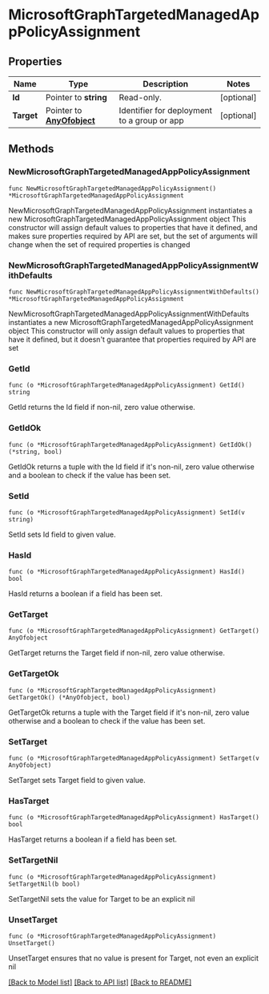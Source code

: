 # MicrosoftGraphTargetedManagedAppPolicyAssignment

## Properties

Name | Type | Description | Notes
------------ | ------------- | ------------- | -------------
**Id** | Pointer to **string** | Read-only. | [optional] 
**Target** | Pointer to [**AnyOfobject**](anyOf&lt;object&gt;.md) | Identifier for deployment to a group or app | [optional] 

## Methods

### NewMicrosoftGraphTargetedManagedAppPolicyAssignment

`func NewMicrosoftGraphTargetedManagedAppPolicyAssignment() *MicrosoftGraphTargetedManagedAppPolicyAssignment`

NewMicrosoftGraphTargetedManagedAppPolicyAssignment instantiates a new MicrosoftGraphTargetedManagedAppPolicyAssignment object
This constructor will assign default values to properties that have it defined,
and makes sure properties required by API are set, but the set of arguments
will change when the set of required properties is changed

### NewMicrosoftGraphTargetedManagedAppPolicyAssignmentWithDefaults

`func NewMicrosoftGraphTargetedManagedAppPolicyAssignmentWithDefaults() *MicrosoftGraphTargetedManagedAppPolicyAssignment`

NewMicrosoftGraphTargetedManagedAppPolicyAssignmentWithDefaults instantiates a new MicrosoftGraphTargetedManagedAppPolicyAssignment object
This constructor will only assign default values to properties that have it defined,
but it doesn't guarantee that properties required by API are set

### GetId

`func (o *MicrosoftGraphTargetedManagedAppPolicyAssignment) GetId() string`

GetId returns the Id field if non-nil, zero value otherwise.

### GetIdOk

`func (o *MicrosoftGraphTargetedManagedAppPolicyAssignment) GetIdOk() (*string, bool)`

GetIdOk returns a tuple with the Id field if it's non-nil, zero value otherwise
and a boolean to check if the value has been set.

### SetId

`func (o *MicrosoftGraphTargetedManagedAppPolicyAssignment) SetId(v string)`

SetId sets Id field to given value.

### HasId

`func (o *MicrosoftGraphTargetedManagedAppPolicyAssignment) HasId() bool`

HasId returns a boolean if a field has been set.

### GetTarget

`func (o *MicrosoftGraphTargetedManagedAppPolicyAssignment) GetTarget() AnyOfobject`

GetTarget returns the Target field if non-nil, zero value otherwise.

### GetTargetOk

`func (o *MicrosoftGraphTargetedManagedAppPolicyAssignment) GetTargetOk() (*AnyOfobject, bool)`

GetTargetOk returns a tuple with the Target field if it's non-nil, zero value otherwise
and a boolean to check if the value has been set.

### SetTarget

`func (o *MicrosoftGraphTargetedManagedAppPolicyAssignment) SetTarget(v AnyOfobject)`

SetTarget sets Target field to given value.

### HasTarget

`func (o *MicrosoftGraphTargetedManagedAppPolicyAssignment) HasTarget() bool`

HasTarget returns a boolean if a field has been set.

### SetTargetNil

`func (o *MicrosoftGraphTargetedManagedAppPolicyAssignment) SetTargetNil(b bool)`

 SetTargetNil sets the value for Target to be an explicit nil

### UnsetTarget
`func (o *MicrosoftGraphTargetedManagedAppPolicyAssignment) UnsetTarget()`

UnsetTarget ensures that no value is present for Target, not even an explicit nil

[[Back to Model list]](../README.md#documentation-for-models) [[Back to API list]](../README.md#documentation-for-api-endpoints) [[Back to README]](../README.md)


